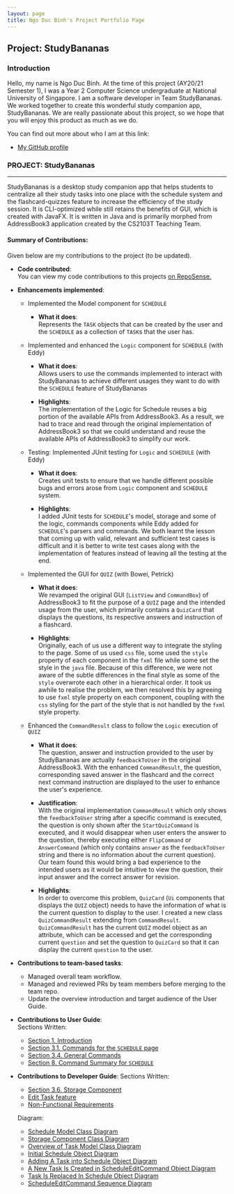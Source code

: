 ```yaml
---
layout: page
title: Ngo Duc Binh's Project Portfolio Page
---
```


## Project: StudyBananas

### Introduction
Hello, my name is Ngo Duc Binh. At the time of this project (AY20/21 Semester 1), I was a Year 2 Computer Science 
undergraduate at National University of Singapore. I am a software developer in Team StudyBananas. We worked together 
to create this wonderful study companion app, StudyBananas. We are really passionate about this project, so we hope that you will
enjoy this product as much as we do.

You can find out more about who I am at this link:

* [My GitHub profile](https://github.com/ducbinh2611/)

### PROJECT: StudyBananas

-----------------------------------

StudyBananas is a desktop study companion app that helps students to centralize all
their study tasks into one place with the schedule system and the flashcard-quizzes feature
to increase the efficiency of the study session. It is CLI-optimized while still retains the
benefits of GUI, which is created with JavaFX. It is written in Java and is primarily morphed
from AddressBook3 application created by the CS2103T Teaching Team.

#### Summary of Contributions:
 

Given below are my contributions to the project (to be updated).

* **Code contributed**:  
 You can view my code contributions to this projects [on RepoSense.](https://nus-cs2103-ay2021s1.github.io/tp-dashboard/#breakdown=true&search=ducbinh2611&sort=groupTitle&sortWithin=title&since=2020-08-14&timeframe=commit&mergegroup=&groupSelect=groupByRepos&checkedFileTypes=docs~functional-code~test-code~other&until=2020-11-09&tabOpen=true&tabType=authorship&tabAuthor=ducbinh2611&tabRepo=AY2021S1-CS2103T-F12-2%2Ftp%5Bmaster%5D&authorshipIsMergeGroup=false&authorshipFileTypes=docs~functional-code~test-code~other)

* **Enhancements implemented**:  
    * Implemented the Model component for `SCHEDULE`
        * **What it does**:  
        Represents the `TASK` objects that can be created by
        the user and the `SCHEDULE` as a collection of `TASK`s that the user has.
        
    * Implemented and enhanced the `Logic` component for `SCHEDULE` (with Eddy)
        * **What it does**:   
        Allows users to use the commands implemented to interact with 
        StudyBananas to achieve different usages they want to do with the `SCHEDULE`
        feature of StudyBananas
        
        * **Highlights**:  
        The implementation of the Logic for Schedule reuses a big portion of
        the available APIs from AddressBook3. As a result, we had to trace and read through the 
        original implementation of AddressBook3 so that we could understand and reuse the available APIs
        of AddressBook3 to simplify our work.
        
    * Testing: Implemented JUnit testing for `Logic` and `SCHEDULE` (with Eddy)
        *  **What it does**:  
        Creates unit tests to ensure that we handle different possible bugs and errors
        arose from `Logic` component and `SCHEDULE` system.
        
        * **Highlights**:  
        I added JUnit tests for `SCHEDULE`'s model, storage and some of
        the logic, commands components while Eddy added for `SCHEDULE`'s parsers and commands. We both learnt the lesson 
        that coming up with valid, relevant and sufficient test cases is difficult and it is better to write test cases 
        along with the implementation of features instead of leaving all the testing at the end.
        
    * Implemented the GUI for `QUIZ` (with Bowei, Petrick)
        * **What it does**:  
        We revamped the original GUI (`ListView` and `CommandBox`) of AddressBook3 to fit 
        the purpose of a `QUIZ` page and the intended usage from the user, which primarily contains a `QuizCard` that displays the questions,
        its respective answers and instruction of a flashcard.
        
        * **Highlights**:  
        Originally, each of us use a different way to integrate the styling to the page. Some of us used `css` file, some 
        used the `style` property of each component in the `fxml` file while some set the style in the `java` file. Because of this 
        difference, we were not aware of the subtle differences in the final style as some of the `style` overwrote 
        each other in a hierarchical order. It took us awhile to realise the problem, we then resolved this by agreeing to 
        use `fxml` style property on each component, coupling with the `css` styling for the part of the style that 
        is not handled by the `fxml` style property. 
            
    * Enhanced the `CommandResult` class to follow the `Logic` execution of `QUIZ` 
        * **What it does**:  
        The question, answer and instruction provided to the user by StudyBananas are actually 
        `feedbackToUser` in the original AddressBook3. With the enhanced `CommandResult`, the 
        question, corresponding saved answer in the flashcard and the correct next command instruction 
        are displayed to the user to enhance the user's experience.  
        
        * **Justification**:  
        With the original implementation `CommandResult` which only shows the `feedbackToUser` string after
        a specific command is executed, the question is only shown after the `StartQuizCommand` is executed, and it 
        would disappear when user enters the answer to the question, thereby executing either `FlipCommand` or `AnswerCommand`
        (which only contains `answer` as the `feedbackToUser` string and there is no information 
        about the current question). Our team found this would bring a bad 
        experience to the intended users as it would be intuitive to view the question, their input answer and 
        the correct answer for revision.
        
        * **Highlights**:  
        In order to overcome this problem, `QuizCard` (`Ui` components that displays the `QUIZ` object) needs to have the information 
        of what is the current question to display to the user. I created a new class `QuizCommandResult` extending from
         `CommandResult`. `QuizCommandResult` has the current `QUIZ` model object as an attribute, which can be accessed 
         and get the corresponding current `question` and set the question to `QuizCard` so that it can display the current `question`
         to the user.   
        
           
* **Contributions to team-based tasks**:
    * Managed overall team workflow.
    * Managed and reviewed PRs by team members before merging to the team repo.
    * Update the overview introduction and target audience of the User Guide. 
      
* **Contributions to User Guide**:  
Sections Written:
    * [Section 1. Introduction](https://github.com/AY2021S1-CS2103T-F12-2/tp/blob/master/docs/UserGuide.md#1-introduction-binh)
    * [Section 3.1. Commands for the `SCHEDULE` page](https://github.com/AY2021S1-CS2103T-F12-2/tp/blob/master/docs/UserGuide.md#31-commands-for-the-schedule-page-binh)
    * [Section 3.4. General Commands](https://github.com/AY2021S1-CS2103T-F12-2/tp/blob/master/docs/UserGuide.md#34-general-commands-binh)
    * [Section 8. Command Summary for `SCHEDULE`](https://github.com/AY2021S1-CS2103T-F12-2/tp/blob/master/docs/UserGuide.md#schedule-commands-binh)
    
* **Contributions to Developer Guide**:
Sections Written:
    * [Section 3.6. Storage Component](https://github.com/AY2021S1-CS2103T-F12-2/tp/blob/master/docs/DeveloperGuide.md#36-storage-component)
    * [Edit Task feature](https://github.com/AY2021S1-CS2103T-F12-2/tp/blob/master/docs/DeveloperGuide.md#edit-task-feature)
    * [Non-Functional Requirements](https://github.com/AY2021S1-CS2103T-F12-2/tp/blob/master/docs/DeveloperGuide.md#non-functional-requirements)  
    
    Diagram:
    * [Schedule Model Class Diagram](https://github.com/AY2021S1-CS2103T-F12-2/tp/blob/master/docs/images/ScheduleModelDiagram.png)
    * [Storage Component Class Diagram](https://github.com/AY2021S1-CS2103T-F12-2/tp/blob/master/docs/images/StorageClassDiagram.png)
    * [Overview of Task Model Class Diagram](https://github.com/AY2021S1-CS2103T-F12-2/tp/blob/master/docs/images/TaskClassDiagram.png)
    * [Initial Schedule Object Diagram](https://github.com/AY2021S1-CS2103T-F12-2/tp/blob/master/docs/images/EditCommandClassDiagram0.png)
    * [Adding A Task into Schedule Object Diagram](https://github.com/AY2021S1-CS2103T-F12-2/tp/blob/master/docs/images/EditCommandClassDiagram1.png)
    * [A New Task Is Created in ScheduleEditCommand Object Diagram](https://github.com/AY2021S1-CS2103T-F12-2/tp/blob/master/docs/images/EditCommandClassDiagram2.png)
    * [Task Is Replaced In Schedule Object Diagram](https://github.com/AY2021S1-CS2103T-F12-2/tp/blob/master/docs/images/EditCommandClassDiagram3.png)
    * [ScheduleEditCommand Sequence Diagram](https://github.com/AY2021S1-CS2103T-F12-2/tp/blob/master/docs/images/EditTaskSequenceDiagram.png)

